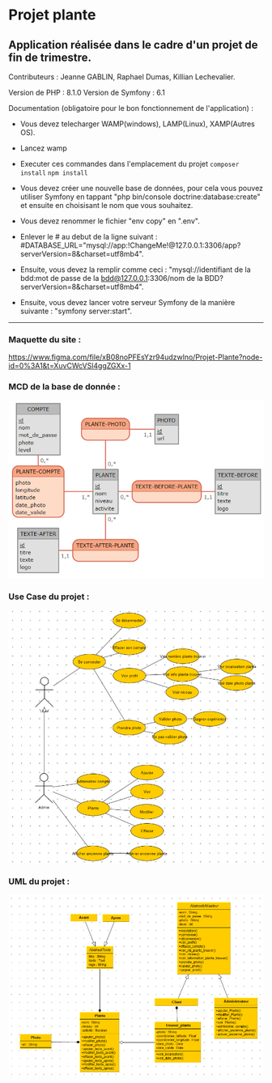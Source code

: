 # Projet plante
## Application réalisée dans le cadre d'un projet de fin de trimestre.

Contributeurs : Jeanne GABLIN, Raphael Dumas, Killian Lechevalier.

Version de PHP : 8.1.0
Version de Symfony : 6.1

Documentation (obligatoire pour le bon fonctionnement de l'application) :

* Vous devez telecharger WAMP(windows), LAMP(Linux), XAMP(Autres OS).

* Lancez wamp

* Executer ces commandes dans l'emplacement du projet 
`composer install`
`npm install`

* Vous devez créer une nouvelle base de données, pour cela vous pouvez utiliser Symfony en tappant "php bin/console 
doctrine:database:create" et ensuite en choisisant le nom que vous souhaitez.

* Vous devez renommer le fichier "env copy" en ".env".

* Enlever le # au debut de la ligne suivant : 
#DATABASE_URL="mysql://app:!ChangeMe!@127.0.0.1:3306/app?serverVersion=8&charset=utf8mb4". 

* Ensuite, vous devez la remplir comme ceci : 
"mysql://identifiant de la bdd:mot de passe de la bdd@127.0.0.1:3306/nom de la BDD?serverVersion=8&charset=utf8mb4".

* Ensuite, vous devez lancer votre serveur Symfony de la manière suivante : "symfony server:start".

---
### Maquette du site :

https://www.figma.com/file/xB08noPFEsYzr94udzwlno/Projet-Plante?node-id=0%3A1&t=XuvCWcVSl4ggZGXx-1

### MCD de la base de donnée :

<img src="Annexe/MCD.png">

### Use Case du projet :

<img src="Annexe/Use_Case.png">

### UML du projet :

<img src="Annexe/UML.png">
